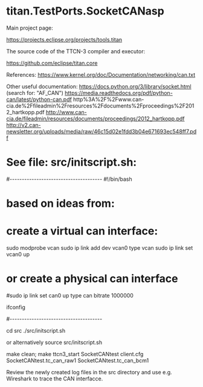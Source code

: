 # titan.TestPorts.SocketCANasp

Main project page:

https://projects.eclipse.org/projects/tools.titan

The source code of the TTCN-3 compiler and executor:

https://github.com/eclipse/titan.core


References:
https://www.kernel.org/doc/Documentation/networking/can.txt

Other useful documentation:
https://docs.python.org/3/library/socket.html (search for: "AF_CAN")
https://media.readthedocs.org/pdf/python-can/latest/python-can.pdf
http%3A%2F%2Fwww.can-cia.de%2Ffileadmin%2Fresources%2Fdocuments%2Fproceedings%2F2012_hartkopp.pdf
http://www.can-cia.de/fileadmin/resources/documents/proceedings/2012_hartkopp.pdf
http://v2.can-newsletter.org/uploads/media/raw/46c15d02e1fdd3b04e671693ec548ff7.pdf

# See file: src/initscript.sh:

#--------------------------------------
#!/bin/bash
# based on ideas from: 
# 

# create a virtual can interface:

sudo modprobe vcan
sudo ip link add dev vcan0 type vcan
sudo ip link set vcan0 up

# or create a physical can interface

#sudo ip link set can0 up type can bitrate 1000000

ifconfig

#--------------------------------------

cd src
./src/initscript.sh 

or alternatively
source src/initscript.sh

make clean; make
ttcn3_start SocketCANtest client.cfg  SocketCANtest.tc_can_raw1 SocketCANtest.tc_can_bcm1

Review the newly created log files in the src directory
and use e.g. Wireshark to trace the CAN interfacce.


